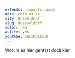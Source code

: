 ```yaml
---
extends: _layouts.camps
date: 2018-03-16
city: Düsseldorf
slug: duesseldorf
color: red
active: yes
youtube: xGk1PpIbisU
---
```


Worum es hier geht ist doch klar